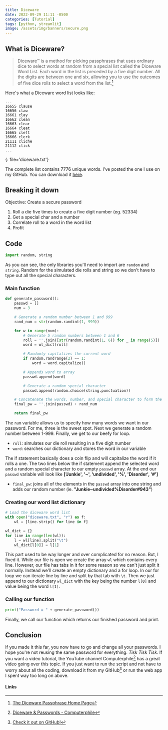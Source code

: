 ```yaml
---
title: Diceware
date: 2022-09-29 11:11 -0500
categories: [Tutorial]
tags: [python, streamlit]
image: /assets/img/banners/secure.png
---
```

## What is Diceware?

> Diceware™ is a method for picking passphrases that uses ordinary dice to select words at random from a special list called the Diceware Word List. Each word in the list is preceded by a five digit number. All the digits are between one and six, allowing you to use the outcomes of five dice rolls to select a word from the list.[^1]

Here's what a Diceware word list looks like:

```
...
16655 clause
16656 claw
16661 clay
16662 clean
16663 clear
16664 cleat
16665 cleft
16666 clerk
21111 cliche
21112 click
...
```
{: file='diceware.txt'}

The complete list contains 7776 unique words. I've posted the one I use on my GitHub. You can download it [here][diceware-word-list].

[comment]: <> (## Try it out!)

[comment]: <> (<iframe src="https://diceware.streamlit.app/?embed=true" scrolling="No" height="350px" width="100%" style="border: none;"></iframe>)

## Breaking it down

Objective: Create a secure password

1. Roll a die five times to create a five digit number (eg. 52334)
2. Get a special char and a number
3. Correlate roll to a word in the word list
4. Profit

## Code

```python
import random, string
```

As you can see, the only libraries you'll need to import are `random` and `string`. Random for the simulated die rolls and string so we don't have to type out all the special characters.

### Main function

```python
def generate_password():
    passwd = []
    num = 3

    # Generate a random number between 1 and 999
    rand_num = str(random.randint(1, 999))

    for w in range(num):
        # Generate 5 random numbers between 1 and 6
        roll = ''.join([str(random.randint(1, 6)) for _ in range(5)])
        word = wl_dict[roll]

        # Randomly capitalizes the current word
        if random.randrange(2) == 1:
            word = word.capitalize()

        # Appends word to array
        passwd.append(word)

        # Generate a random special character
        passwd.append(random.choice(string.punctuation))

    # Concatenate the words, number, and special character to form the password
    final_pw = ''.join(passwd) + rand_num

    return final_pw
```

The `num` variable allows us to specify how many words we want in our password. For me, three is the sweet spot. Next we generate a random number between 1-999. Finally, we get to our beefy for loop.

- `roll`: simulates our die roll resulting in a five digit number
- `word`: searches our dictionary and stores the word in our variable

The if statement basically does a coin flip and will capitalize the word if it rolls a one. The two lines below the if statement append the selected word and a random special character to our empty `passwd` array. At the end our `passwd` variable will look like **['Junkie', '~', 'undivided', '%', 'Disorder', '#']**

- `final_pw`: joins all of the elements in the `passwd` array into one string and adds our random number (ie. **"Junkie~undivided%Disorder#943"**)

### Creating our word list dictionary

```python
# Load the diceware word list
with open("diceware.txt", "r") as f:
    wl = [line.strip() for line in f]

wl_dict = {}
for line in range(len(wl)):
    l = wl[line].split("\t")
    wl_dict[l[0]] = l[1]
```

This part used to be way longer and over complicated for no reason. But, I fixed it. While our file is open we create the array `wl` which contains every line. However, our file has tabs in it for some reason so we can't just split it normally. Instead we'll create an empty dictionary and a for loop. In our for loop we can iterate line by line and split by that tab with `\t`. Then we just append to our dictionary `wl_dict` with the key being the number `l[0]` and value being the word `l[1]`.

### Calling our function

```python
print("Password = " + generate_password())
```

Finally, we call our function which returns our finished password and print.

## Conclusion

If you made it this far, you now have to go and change all your passwords. I hope you're not reusing the same password for everything. *Tisk* *Tisk* *Tisk*. If you want a video tutorial, the YouTube channel Computerphile[^2] has a great video going over this topic. If you just want to run the script and not have to worry about all the coding, download it from my GitHub[^3] or run the web app I spent way too long on above.

#### Links

[^1]: [The Diceware Passphrase Home Page](https://theworld.com/~reinhold/diceware.html)

[^2]: [Diceware & Passwords - Computerphile](https://www.youtube.com/watch?v=Pe_3cFuSw1E)

[^3]: [Check it out on GitHub!](https://github.com/jamesfloresjr/diceware)

[diceware-word-list]: https://github.com/jamesfloresjr/diceware/blob/main/diceware.txt
